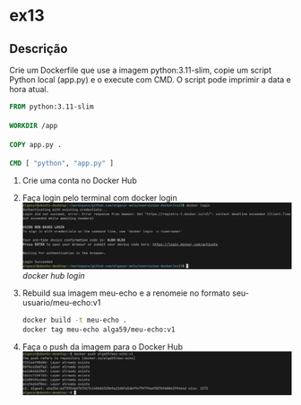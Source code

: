 # ex13

## Descrição
Crie um Dockerfile que use a imagem python:3.11-slim,
copie um script Python local (app.py) e o execute com CMD.
O script pode imprimir a data e hora atual.

```Dockerfile
FROM python:3.11-slim

WORKDIR /app

COPY app.py .

CMD [ "python", "app.py" ]
```

1. Crie uma conta no Docker Hub

2. Faça login pelo terminal com docker login
    ![](./screenshots/login.png)
    _docker hub login_

3. Rebuild sua imagem meu-echo e a renomeie no formato seu-usuario/meu-echo:v1
    ```bash
    docker build -t meu-echo .
    docker tag meu-echo alga59/meu-echo:v1
    ```

4. Faça o push da imagem para o Docker Hub
    ![](./screenshots/docker-push.png)
